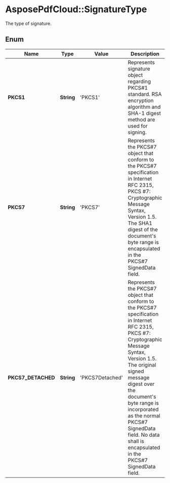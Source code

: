 ﻿# AsposePdfCloud::SignatureType
The type of signature.

## Enum
Name | Type | Value | Description
------------ | ------------- | ------------- | -------------
**PKCS1** | **String** | 'PKCS1' | Represents signature object regarding PKCS#1 standard. RSA encryption algorithm and SHA-1 digest method are used for signing.
**PKCS7** | **String** | 'PKCS7' | Represents the PKCS#7 object that conform to the PKCS#7 specification in Internet RFC 2315, PKCS #7: Cryptographic Message Syntax, Version 1.5. The SHA1 digest of the document's byte range is encapsulated in the PKCS#7 SignedData field.
**PKCS7_DETACHED** | **String** | 'PKCS7Detached' | Represents the PKCS#7 object that conform to the PKCS#7 specification in Internet RFC 2315, PKCS #7: Cryptographic Message Syntax, Version 1.5. The original signed message digest over the document's byte range is incorporated as the normal PKCS#7 SignedData field. No data shall is encapsulated in the PKCS#7 SignedData field.



